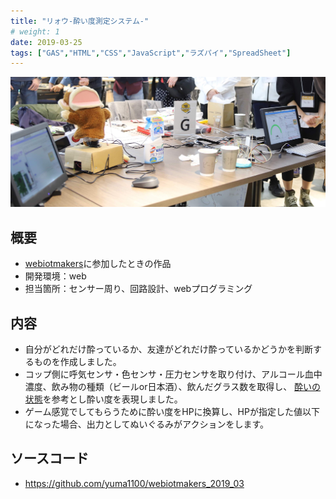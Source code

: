 ```yaml
---
title: "リォウ-酔い度測定システム-"
# weight: 1
date: 2019-03-25
tags: ["GAS","HTML","CSS","JavaScript","ラズパイ","SpreadSheet"]
---
```

![Site](iothackathon3.JPG)
## 概要
- [webiotmakers](https://webiotmakers.github.io/)に参加したときの作品
- 開発環境：web
- 担当箇所：センサー周り、回路設計、webプログラミング
  
## 内容
- 自分がどれだけ酔っているか、友達がどれだけ酔っているかどうかを判断するものを作成しました。
- コップ側に呼気センサ・色センサ・圧力センサを取り付け、アルコール血中濃度、飲み物の種類（ビールor日本酒）、飲んだグラス数を取得し、 [酔いの状態](https://www.suntory.co.jp/arp/drunk/)を参考とし酔い度を表現しました。
- ゲーム感覚でしてもらうために酔い度をHPに換算し、HPが指定した値以下になった場合、出力としてぬいぐるみがアクションをします。

## ソースコード
- https://github.com/yuma1100/webiotmakers_2019_03